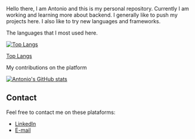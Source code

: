 Hello there, I am Antonio and this is my personal repository. Currently I am working and learning more about backend. I generally like to push my projects here. I also like to try new languages and frameworks.

The languages that I most used here.

<a href="https://github.com/anuraghazra/github-readme-stats">
  <img align="center" src="" alt="Top Langs"/>
</a>

[Top Langs](https://github-readme-stats.vercel.app/api/top-langs/?username=antonioChristofoletti&layout=compact&langs_count=10&theme=tokyonight)

My contributions on the platform

<a href="https://github.com/anuraghazra/convoychat">
  <img align="center" src="https://github-readme-stats.vercel.app/api?username=antonioChristofoletti&show_icons=true&count_private=true&theme=tokyonight" alt="Antonio's GitHub stats"/>
</a>

## Contact

Feel free to contact me on these plataforms:

- [LinkedIn](https://www.linkedin.com/in/antonio-c-94b05310b/)
- [E-mail](mailto:antoniochristofoletti123@gmail.com?subject=[GitHub]%20Source%20Han%20Sans)
